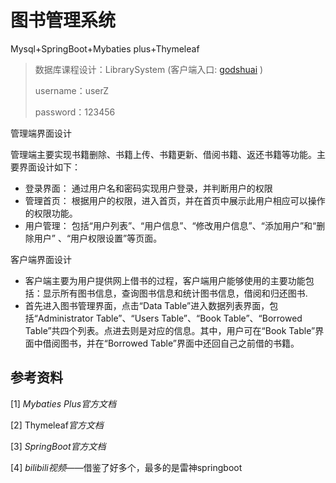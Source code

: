 # 图书管理系统

Mysql+SpringBoot+Mybaties plus+Thymeleaf

> 数据库课程设计：LibrarySystem  (客户端入口: [godshuai](http://godshuai.cn:8080 "求star!") )
>
> username：userZ    
>
> password：123456

管理端界面设计

管理端主要实现书籍删除、书籍上传、书籍更新、借阅书籍、返还书籍等功能。主要界面设计如下：

-	登录界面：
  通过用户名和密码实现用户登录，并判断用户的权限
-	管理首页：
  根据用户的权限，进入首页，并在首页中展示此用户相应可以操作的权限功能。
- 用户管理：
	包括“用户列表”、“用户信息”、“修改用户信息”、“添加用户”和“删除用户” 、“用户权限设置”等页面。

客户端界面设计

- 客户端主要为用户提供网上借书的过程，客户端用户能够使用的主要功能包括：显示所有图书信息，查询图书信息和统计图书信息，借阅和归还图书.
- 首先进入图书管理界面，点击“Data Table”进入数据列表界面，包括“Administrator Table”、“Users Table”、“Book Table”、“Borrowed Table”共四个列表。点进去则是对应的信息。其中，用户可在“Book Table”界面中借阅图书，并在“Borrowed Table”界面中还回自己之前借的书籍。

## 参考资料

[1] *Mybaties Plus官方文档*

[2] Thymeleaf*官方文档*

[3] *SpringBoot官方文档*

[4] *bilibili视频*——借鉴了好多个，最多的是雷神springboot
